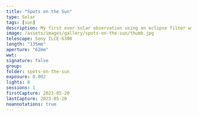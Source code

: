 ```yaml
---
title: "Spots on the Sun"
type: Solar
tags: [sun] 
description: My first ever solar observation using an eclipse filter with my 135mm lens. I successfully captured the sunspots!
image: /assets/images/gallery/spots-on-the-sun/thumb.jpg
telescope: Sony ILCE-6300
length: "135mm"
aperture: "62mm"
wwt: 
signature: false
group:
folder: spots-on-the-sun
exposure: 0.002
lights: 8
sessions: 1 
firstCapture: 2023-05-20
lastCapture: 2023-05-20
noannotations: true
---
```

